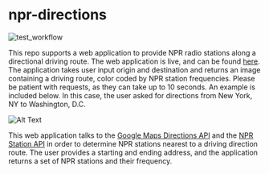 
# npr-directions
![test_workflow](https://github.com/razalamb1/npr-directions/actions/workflows/tests.yml/badge.svg)

This repo supports a web application to provide NPR radio stations along a directional driving route. The web application is live, and can be found [here](https://u7xdjayug8.us-east-2.awsapprunner.com/). The application takes user input origin and destination and returns an image containing a driving route, color coded by NPR station frequencies. Please be patient with requests, as they can take up to 10 seconds. An example is included below. In this case, the user asked for directions from New York, NY to Washington, D.C.

![Alt Text](https://github.com/razalamb1/npr-directions/blob/main/images/npr.png?raw=True)

This web application talks to the [Google Maps Directions API](https://developers.google.com/maps/documentation/directions/overview) and the [NPR Station API](https://dev.npr.org/api/?urls.primaryName=station) in order to determine NPR stations nearest to a driving direction route. The user provides a starting and ending address, and the application returns a set of NPR stations and their frequency.
